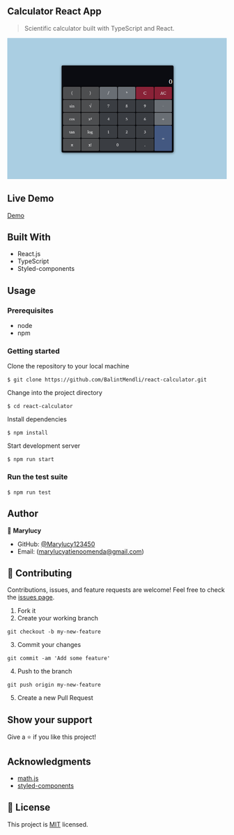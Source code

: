## Calculator React App

> Scientific calculator built with TypeScript and React.

![calculator](img/calculator.png)

## Live Demo

[Demo](https://Marylucy123450.github.io/react-calculator/)

## Built With

- React.js
- TypeScript
- Styled-components

## Usage

### Prerequisites

- node
- npm

### Getting started

Clone the repository to your local machine

```
$ git clone https://github.com/BalintMendli/react-calculator.git
```

Change into the project directory

```
$ cd react-calculator
```

Install dependencies

```
$ npm install
```

Start development server

```
$ npm run start
```

### Run the test suite

```
$ npm run test
```

## Author

👤 **Marylucy**

- GitHub: [@Marylucy123450](https://github.com/Marylucy123450)
- Email: (marylucyatienoomenda@gmail.com)

## 🤝 Contributing

Contributions, issues, and feature requests are welcome!
Feel free to check the [issues page](https://github.com/Marylucy123450/react-calculator/issues/).

1. Fork it
2. Create your working branch

```
git checkout -b my-new-feature
```

3. Commit your changes

```
git commit -am 'Add some feature'
```

4. Push to the branch

```
git push origin my-new-feature
```

5. Create a new Pull Request

## Show your support

Give a ⭐️ if you like this project!

## Acknowledgments

- [math.js](https://mathjs.org/)
- [styled-components](https://styled-components.com/)

## 📝 License

This project is [MIT](LICENSE.md) licensed.

